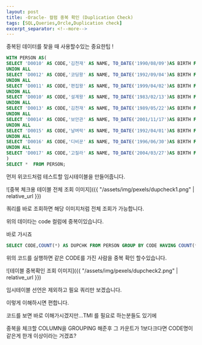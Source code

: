 ```yaml
---
layout: post
title: -Oracle- 컬럼 중복 확인 (Duplication Check)
tags: [SQL,Queries,Orcle,Duplication check]
excerpt_separator: <!--more-->
---
```


중복된 데이터를 찾을 때 사용할수있는 중요한팁 !

<!--more-->

```sql
WITH PERSON AS(
SELECT 'D0010' AS CODE,'김천재' AS NAME, TO_DATE('1990/08/09')AS BIRTH FROM DUAL 
UNION ALL
SELECT 'D0012' AS CODE,'코딩왕' AS NAME, TO_DATE('1992/09/04')AS BIRTH FROM DUAL 
UNION ALL
SELECT 'D0011' AS CODE,'편집왕' AS NAME, TO_DATE('1999/04/02')AS BIRTH FROM DUAL 
UNION ALL
SELECT 'D0010' AS CODE,'설계왕' AS NAME, TO_DATE('1983/02/13')AS BIRTH FROM DUAL 
UNION ALL
SELECT 'D0013' AS CODE,'김천재' AS NAME, TO_DATE('1989/05/22')AS BIRTH FROM DUAL 
UNION ALL
SELECT 'D0014' AS CODE,'보안관' AS NAME, TO_DATE('2001/11/17')AS BIRTH FROM DUAL 
UNION ALL
SELECT 'D0015' AS CODE,'날벼락' AS NAME, TO_DATE('1992/04/01')AS BIRTH FROM DUAL 
UNION ALL
SELECT 'D0016' AS CODE,'디비꾼' AS NAME, TO_DATE('1996/06/30')AS BIRTH FROM DUAL 
UNION ALL
SELECT 'D0017' AS CODE,'고질라' AS NAME, TO_DATE('2004/03/27')AS BIRTH FROM DUAL 
)
SELECT *  FROM PERSON;

```
  
  
  
먼저 위코드처럼 테스트할 임시테이블을 만들어줍니다.
  
  
  
  
![중복 체크용 테이블 전체 조회 이미지]({{ "/assets/img/pexels/dupcheck1.png" | relative_url }})
  
  
쿼리를 바로 조회하면 해당 이미지처럼 전체 조회가 가능합니다.

  
  
위의 데이타는 code 컬럼에 중복이있습니다.
  
바로 가시죠
  
```sql
SELECT CODE,COUNT(*) AS DUPCHK FROM PERSON GROUP BY CODE HAVING COUNT(*) > 1;

```
  
  위의 코드를 실행하면 같은 CODE를 가진 사람을 중복 확인 할수있습니다.
  
![테이블 중복확인 조회 이미지]({{ "/assets/img/pexels/dupcheck2.png" | relative_url }})
  
임시테이블 선언은 제외하고 필요 쿼리만 보겠습니다. 

이렇게 이해하시면 편합니다.


코드를 보면 바로 이해가시겠지만...TMI 를 필요로 하는분들도 있기에
    
중복을 체크할 COLUMN을 GROUPING  해준후 그 카운트가 1보다크다면 CODE명이 같은게 한개 이상이라는 거겠죠?
  